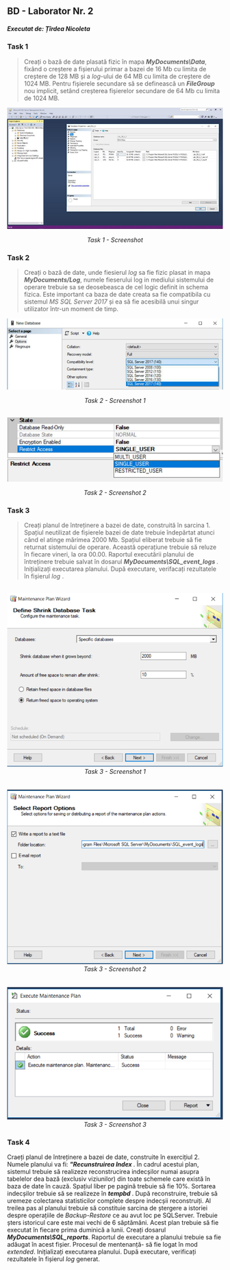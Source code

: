 ## BD - Laborator Nr. 2
##### Executat de: Țîrdea Nicoleta

### Task 1

> Creați o bază de date plasată fizic în mapa <i><b>MyDocuments\Data</i></b>, fixând o creștere a fișierului primar a bazei de 16 Mb cu limita de creștere de 128 MB și a <i>log</i>-ului de 64 MB cu limita de creștere de 1024 MB. Pentru fișierele secundare să se definească un <i><b>FileGroup</i></b> nou implicit, setând creșterea fișierelor secundare de 64 Mb cu limita de 1024 MB. 

![Task 1, Screenshot](images/task_1.jpg "Screenshot task 1")
<center><i>Task 1 - Screenshot</i></center>

### Task 2

> Creați o bază de date, unde fiesierul <i>log</i> sa fie fizic plasat in mapa <i><b>MyDocuments/Log</i></b>, numele fieserului log in mediului sistemului de operare trebuie sa se deosebeasca de cel logic definit in schema fizica. Este important ca baza de date creata sa fie compatibila cu sistemul <i>MS SQL Server 2017</i> și ea să fie acesibilă unui singur utilizator într-un moment de timp.

![Screenshot 1](images/task_2_iamge_1.jpg "Screenshot_1_Task_2 ")
<center><i>Task 2 - Screenshot 1</i></center>

<br>

![Screenshot 1](images/scren1.jpg "Screenshot_2_Task_2 ")
<center><i>Task 2 - Screenshot 2</i></center>

### Task 3
> Creați planul de întreținere a bazei de date, construită în sarcina 1. Spațiul neutilizat de fișierele bazei de date trebuie îndepărtat atunci când el atinge mărimea 2000 Mb. Spațiul eliberat trebuie să fie returnat sistemului de operare. Această operațiune trebuie să reluze în fiecare vineri, la ora 00.00. Raportul executării planului de întreținere trebuie salvat în dosarul <i> <b> MyDocuments\SQL_event_logs  </i> </b>. Inițializați executarea planului. După executare, verifacați rezultatele în fișierul <i> log </i>.  

<br>
<img src="images/sc_1_task3.png" >
<center><i>Task 3 - Screenshot 1</i></center>
<br>
<br>
<img src="images/sc_2_task3.png" >
<center><i>Task 3 - Screenshot 2</i></center>
<br><br>
<img src="images/sc_3_task3.png" >
<center><i>Task 3 - Screenshot 3</i></center>

### Task 4
Craeți planul de întreținere a bazei de date, construite în exercițiul 2. Numele planului va fi: <i><b>"Recunstruirea Index </b></i>. În cadrul acestui plan, sistemul trebuie să realizeze reconstrucirea indecșilor numai asupra tabelelor dea bază (exclusiv viziunilor) din toate schemele care există în baza de date în cauză. Spațiul liber pe pagină trebuie să fie 10%. Sortarea indecșilor trebuie să se realizeze în <i><b>tempbd </b></i>. După reconstruire, trebuie să uremeze colectarea statisticilor complete despre indecșii reconstruiți. Al treilea pas al planului trebuie să constituie sarcina de ștergere a istoriei despre operațiile de <i>Backup-Restore</i> ce au avut loc pe SQLServer. Trebuie șters istoricul care este mai vechi de 6 săptămâni. Acest plan trebuie să fie executat în fiecare prima duminică a lunii. Creați dosarul <i><b> MyDocuments\SQL_reports</b></i>. Raportul de executare a planului trebuie sa fie adăugat în acest fișier. Procesul de mentenanță- să fie logat în mod <i>extended</i>. Inițializați executarea planului. După executare, verificați rezultatele în fișierul <i>log </i> generat.


